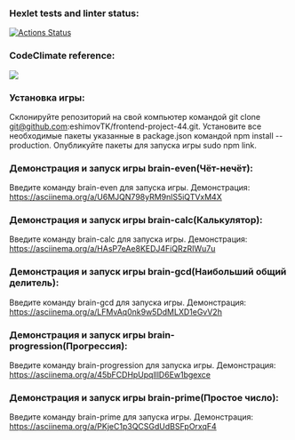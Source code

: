 ### Hexlet tests and linter status:
[![Actions Status](https://github.com/eshimovTK/frontend-project-44/actions/workflows/hexlet-check.yml/badge.svg)](https://github.com/eshimovTK/frontend-project-44/actions)

### CodeClimate reference:
<a href="https://codeclimate.com/github/eshimovTK/frontend-project-44/maintainability"><img src="https://api.codeclimate.com/v1/badges/0a271af3412b991368cf/maintainability" /></a>

### Установка игры:
Склонируйте репозиторий на свой компьютер командой git clone git@github.com:eshimovTK/frontend-project-44.git.
Установите все необходимые пакеты указанные в package.json командой npm install --production.
Опубликуйте пакеты для запуска игры sudo npm link.

### Демонстрация и запуск игры brain-even(Чёт-нечёт):
Введите команду brain-even для запуска игры.
Демонстрация: https://asciinema.org/a/U6MJQN798yRM9nlS5iQTVxM4X

### Демонстрация и запуск игры brain-calc(Калькулятор):
Введите команду brain-calc для запуска игры.
Демонстрация: https://asciinema.org/a/HAsP7eAe8KEDJ4FiQRzRIWu7u

### Демонстрация и запуск игры brain-gcd(Наибольший общий делитель):
Введите команду brain-gcd для запуска игры.
Демонстрация: https://asciinema.org/a/LFMvAq0nk9w5DdMLXD1eGvV2h

### Демонстрация и запуск игры brain-progression(Прогрессия):
Введите команду brain-progression для запуска игры.
Демонстрация: https://asciinema.org/a/45bFCDHpUpqlllD6Ew1bgexce

### Демонстрация и запуск игры brain-prime(Простое число):
Введите команду brain-prime для запуска игры.
Демонстрация: https://asciinema.org/a/PKjeC1p3QCSGdUdBSFpOrxqF4